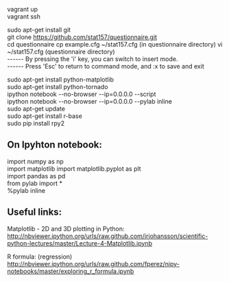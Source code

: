 vagrant up  
vagrant ssh 

sudo apt-get install git  
git clone https://github.com/stat157/questionnaire.git  
cd questionnaire
cp example.cfg ~/stat157.cfg (in questionnaire directory)
vi ~/stat157.cfg (questionnaire directory)  
------ By pressing the 'i' key, you can switch to insert mode.  
------ Press 'Esc' to return to command mode, and :x to save and exit  

sudo apt-get install python-matplotlib  
sudo apt-get install python-tornado  
ipython notebook --no-browser --ip=0.0.0.0 --script  
ipython notebook --no-browser --ip=0.0.0.0 --pylab inline  
sudo apt-get update  
sudo apt-get install r-base  
sudo pip install rpy2

On Ipyhton notebook:  
-------------------------------------------------------------------------------------------------
import numpy as np  
import matplotlib
import matplotlib.pyplot as plt  
import pandas as pd  
from pylab import *  
%pylab inline


Useful links:  
-----------------
Matplotlib - 2D and 3D plotting in Python:  
http://nbviewer.ipython.org/urls/raw.github.com/jrjohansson/scientific-python-lectures/master/Lecture-4-Matplotlib.ipynb  

R formula: (regression)  
http://nbviewer.ipython.org/urls/raw.github.com/fperez/nipy-notebooks/master/exploring_r_formula.ipynb  

